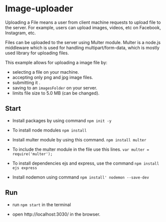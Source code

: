 # Image-uploader

Uploading a File means a user from client machine requests to upload file to the server. For example, users can upload images, videos, etc on Facebook, Instagram, etc.

Files can be uploaded to the server using Multer module. Multer is a node.js middleware which is used for handling multipart/form-data, which is mostly used library for uploading files.

This example allows for uploading a image file by:

- selecting a file on your machine.
- accepting only png and jpg image files.
- submitting it .
- saving to an `imagesFolder` on your server.
- limits file size to 5.0 MB (can be changed).

## Start

- Install packages by using command
`npm init -y`

- To install node modules
`npm install`

- Install multer module by using this command.
`npm install multer`

- To include the multer module in the file use this lines.
`var multer = require('multer');`

- To install dependencies ejs and express, use the command
`npm install ejs express`

- Install nodemon using command
`npm install' nodemon --save-dev`

## Run
- run `npm start` in the terminal 

- open http://localhost:3030/ in the browser.
